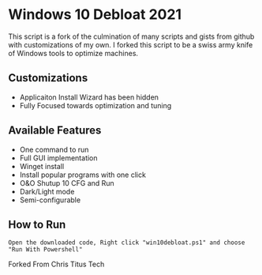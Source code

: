 # Windows 10 Debloat 2021
This script is a fork of the culmination of many scripts and gists from github with customizations of my own. I forked this script to be a swiss army knife of Windows tools to optimize machines.

## Customizations
- Applicaiton Install Wizard has been hidden
- Fully Focused towards optimization and tuning


## Available Features
- One command to run
- Full GUI implementation
- Winget install
- Install popular programs with one click
- O&O Shutup 10 CFG and Run
- Dark/Light mode
- Semi-configurable

## How to Run

```
Open the downloaded code, Right click "win10debloat.ps1" and choose "Run With Powershell"
```

Forked From Chris Titus Tech